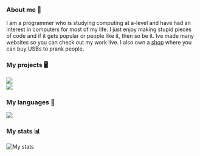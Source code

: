 ### About me 👋
I am a programmer who is studying computing at a-level and have had an interest in computers for most of my life. 
I just enjoy making stupid pieces of code and if it gets popular or people like it, then so be it. 
Ive made many websites so you can check out my work live. I also own a [shop](https://nexin.store/) where you can buy USBs to prank people.

### My projects 🖥️
<a href="https://github.com/NexInfinite/hivenpy"><img src="https://github-readme-stats.vercel.app/api/pin/?username=NexInfinite&repo=hivenpy&show_owner=true"></a>
<br>
<a href="https://github.com/NexInfinite/discordBotHelp"><img src="https://github-readme-stats.vercel.app/api/pin/?username=NexInfinite&repo=DiscordBotHelp&show_owner=true"></a>

### My languages 👀
<img src="https://github-readme-stats.vercel.app/api/top-langs/?username=nexinfinite&show_icons=true&hide_border=false">

### My stats 📊
<img src="https://github-readme-stats.vercel.app/api?username=NexInfinite&show_icons=true&hide_border=false" alt="My stats">



